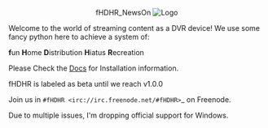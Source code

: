 <p align="center">fHDHR_NewsOn    <img src="docs/images/logo.ico" alt="Logo"/></p>


Welcome to the world of streaming content as a DVR device! We use some fancy python here to achieve a system of:

**f**un
**H**ome
**D**istribution
**H**iatus
**R**ecreation


Please Check the [Docs](docs/README.md) for Installation information.

fHDHR is labeled as beta until we reach v1.0.0

Join us in `#fHDHR <irc://irc.freenode.net/#fHDHR>`_ on Freenode.


Due to multiple issues, I'm dropping official support for Windows.
